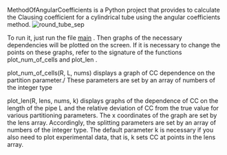 MethodOfAngularCoefficients is a Python project that provides 
to calculate the Clausing coefficient for a cylindrical tube using the angular coefficients method.
![round_tube_sep](https://github.com/eprush/MethodOfAngularCoefficients/assets/91796933/c945c4fe-9000-4b82-a1e7-6bd013944e41)


To run it, just run the file [main](.main.py) . Then graphs of the necessary dependencies will be plotted on the screen.
If it is necessary to change the points on these graphs, refer to the signature of the functions 
plot_num_of_cells and plot_len .

plot_num_of_cells(R, L, nums) displays a graph of CC dependence on the partition parameter./
These parameters are set by an array of numbers of the integer type

plot_len(R, lens, nums, k) displays graphs of the dependence of CC on the length of the pipe L and the relative deviation of CC from the true value for various partitioning parameters.
The x coordinates of the graph are set by the lens array. Accordingly, the splitting parameters are set by an array of numbers of the integer type.
The default parameter k is necessary if you also need to plot experimental data, that is, k sets CC at points in the lens array.
